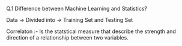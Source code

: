Q.1 Difference between Machine Learning and Statistics?

Data -> Divided into -> Training Set and Testing Set

Correlaton :- Is the statstical measure that describe the strength and direction of a relationship between two variables.  
